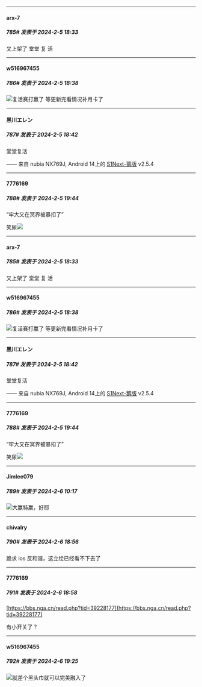 
*****

####  arx-7  
##### 785#       发表于 2024-2-5 18:33

又上架了 堂堂 复 活

*****

####  w516967455  
##### 786#       发表于 2024-2-5 18:38

<img src="https://static.saraba1st.com/image/smiley/face2017/067.png" referrerpolicy="no-referrer">复活赛打赢了 等更新完看情况补月卡了

*****

####  黑川エレン  
##### 787#       发表于 2024-2-5 18:42

堂堂复活

—— 来自 nubia NX769J, Android 14上的 [S1Next-鹅版](https://github.com/ykrank/S1-Next/releases) v2.5.4


*****

####  7776169  
##### 788#       发表于 2024-2-5 19:44

“牢大又在冥界被暴扣了”

笑尿<img src="https://static.saraba1st.com/image/smiley/face2017/066.png" referrerpolicy="no-referrer">


*****

####  arx-7  
##### 785#       发表于 2024-2-5 18:33

又上架了 堂堂 复 活

*****

####  w516967455  
##### 786#       发表于 2024-2-5 18:38

<img src="https://static.saraba1st.com/image/smiley/face2017/067.png" referrerpolicy="no-referrer">复活赛打赢了 等更新完看情况补月卡了

*****

####  黑川エレン  
##### 787#       发表于 2024-2-5 18:42

堂堂复活

—— 来自 nubia NX769J, Android 14上的 [S1Next-鹅版](https://github.com/ykrank/S1-Next/releases) v2.5.4

*****

####  7776169  
##### 788#       发表于 2024-2-5 19:44

“牢大又在冥界被暴扣了”

笑尿<img src="https://static.saraba1st.com/image/smiley/face2017/066.png" referrerpolicy="no-referrer">


*****

####  Jimlee079  
##### 789#       发表于 2024-2-6 10:17

<img src="https://static.saraba1st.com/image/smiley/face2017/067.png" referrerpolicy="no-referrer">大赢特赢，好耶


*****

####  chivalry  
##### 790#       发表于 2024-2-6 18:56

跪求 ios 反和谐，这立绘已经看不下去了

*****

####  7776169  
##### 791#       发表于 2024-2-6 18:58

[https://bbs.nga.cn/read.php?tid=39228177](https://bbs.nga.cn/read.php?tid=39228177)

有小开关了？


*****

####  w516967455  
##### 792#       发表于 2024-2-6 19:25

<img src="https://static.saraba1st.com/image/smiley/face2017/067.png" referrerpolicy="no-referrer">就差个黑头巾就可以完美融入了

